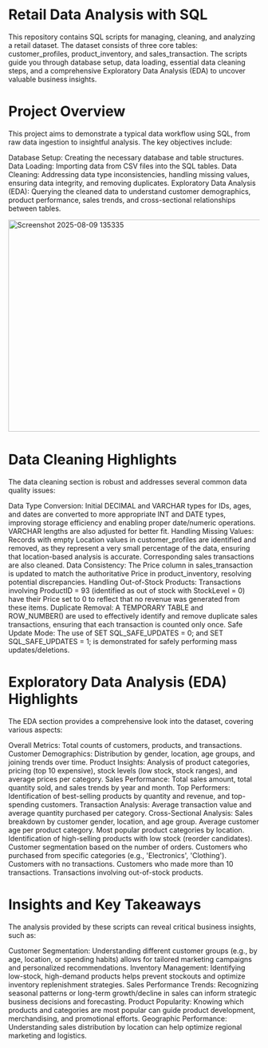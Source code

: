 # Retail Data Analysis with SQL
This repository contains SQL scripts for managing, cleaning, and analyzing a retail dataset. The dataset consists of three core tables: customer_profiles, product_inventory, and sales_transaction. The scripts guide you through database setup, data loading, essential data cleaning steps, and a comprehensive Exploratory Data Analysis (EDA) to uncover valuable business insights.

# Project Overview
This project aims to demonstrate a typical data workflow using SQL, from raw data ingestion to insightful analysis. The key objectives include:

Database Setup: Creating the necessary database and table structures.
Data Loading: Importing data from CSV files into the SQL tables.
Data Cleaning: Addressing data type inconsistencies, handling missing values, ensuring data integrity, and removing duplicates.
Exploratory Data Analysis (EDA): Querying the cleaned data to understand customer demographics, product performance, sales trends, and cross-sectional relationships between tables.

<img width="867" height="425" alt="Screenshot 2025-08-09 135335" src="https://github.com/user-attachments/assets/05c1a58c-eed7-4885-beb7-d11eedbd9d9b" />


# Data Cleaning Highlights
The data cleaning section is robust and addresses several common data quality issues:

Data Type Conversion: Initial DECIMAL and VARCHAR types for IDs, ages, and dates are converted to more appropriate INT and DATE types, improving storage efficiency and enabling proper date/numeric operations. VARCHAR lengths are also adjusted for better fit.
Handling Missing Values: Records with empty Location values in customer_profiles are identified and removed, as they represent a very small percentage of the data, ensuring that location-based analysis is accurate. Corresponding sales transactions are also cleaned.
Data Consistency: The Price column in sales_transaction is updated to match the authoritative Price in product_inventory, resolving potential discrepancies.
Handling Out-of-Stock Products: Transactions involving ProductID = 93 (identified as out of stock with StockLevel = 0) have their Price set to 0 to reflect that no revenue was generated from these items.
Duplicate Removal: A TEMPORARY TABLE and ROW_NUMBER() are used to effectively identify and remove duplicate sales transactions, ensuring that each transaction is counted only once.
Safe Update Mode: The use of SET SQL_SAFE_UPDATES = 0; and SET SQL_SAFE_UPDATES = 1; is demonstrated for safely performing mass updates/deletions.

# Exploratory Data Analysis (EDA) Highlights
The EDA section provides a comprehensive look into the dataset, covering various aspects:

Overall Metrics: Total counts of customers, products, and transactions.
Customer Demographics: Distribution by gender, location, age groups, and joining trends over time.
Product Insights: Analysis of product categories, pricing (top 10 expensive), stock levels (low stock, stock ranges), and average prices per category.
Sales Performance: Total sales amount, total quantity sold, and sales trends by year and month.
Top Performers: Identification of best-selling products by quantity and revenue, and top-spending customers.
Transaction Analysis: Average transaction value and average quantity purchased per category.
Cross-Sectional Analysis:
Sales breakdown by customer gender, location, and age group.
Average customer age per product category.
Most popular product categories by location.
Identification of high-selling products with low stock (reorder candidates).
Customer segmentation based on the number of orders.
Customers who purchased from specific categories (e.g., 'Electronics', 'Clothing').
Customers with no transactions.
Customers who made more than 10 transactions.
Transactions involving out-of-stock products.

# Insights and Key Takeaways
The analysis provided by these scripts can reveal critical business insights, such as:

Customer Segmentation: Understanding different customer groups (e.g., by age, location, or spending habits) allows for tailored marketing campaigns and personalized recommendations.
Inventory Management: Identifying low-stock, high-demand products helps prevent stockouts and optimize inventory replenishment strategies.
Sales Performance Trends: Recognizing seasonal patterns or long-term growth/decline in sales can inform strategic business decisions and forecasting.
Product Popularity: Knowing which products and categories are most popular can guide product development, merchandising, and promotional efforts.
Geographic Performance: Understanding sales distribution by location can help optimize regional marketing and logistics.
